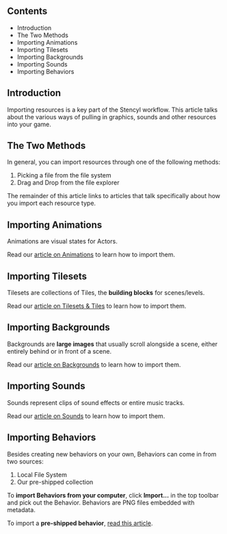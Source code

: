 ## Contents

* Introduction
* The Two Methods
* Importing Animations
* Importing Tilesets
* Importing Backgrounds
* Importing Sounds
* Importing Behaviors
 

## Introduction

Importing resources is a key part of the Stencyl workflow. This article talks about the various ways of pulling in graphics, sounds and other resources into your game.

 
## The Two Methods

In general, you can import resources through one of the following methods:

1. Picking a file from the file system
2. Drag and Drop from the file explorer

The remainder of this article links to articles that talk specifically about how you import each resource type.

 
## Importing Animations

Animations are visual states for Actors.

Read our [article on Animations](http://www.stencyl.com/help/view/animations/) to learn how to import them.

 
## Importing Tilesets

Tilesets are collections of Tiles, the **building blocks** for scenes/levels.

Read our [article on Tilesets & Tiles](http://www.stencyl.com/help/view/tiles/) to learn how to import them.


## Importing Backgrounds

Backgrounds are **large images** that usually scroll alongside a scene, either entirely behind or in front of a scene.

Read our [article on Backgrounds](http://www.stencyl.com/help/view/backgrounds-and-foregrounds/) to learn how to import them.


## Importing Sounds

Sounds represent clips of sound effects or entire music tracks.

Read our [article on Sounds](http://www.stencyl.com/help/view/playing-sounds-and-music/) to learn how to import them.

 
## Importing Behaviors

Besides creating new behaviors on your own, Behaviors can come in from two sources:

1. Local File System
2. Our pre-shipped collection

To **import Behaviors from your computer**, click **Import...** in the top toolbar and pick out the Behavior. Behaviors are PNG files embedded with metadata.

To import a **pre-shipped behavior**, [read this article](http://www.stencyl.com/help/view/pre-shipped-behaviors/).
